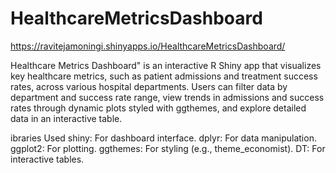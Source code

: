 # HealthcareMetricsDashboard


https://ravitejamoningi.shinyapps.io/HealthcareMetricsDashboard/  

Healthcare Metrics Dashboard" is an interactive R Shiny app that visualizes key healthcare metrics, such as patient admissions and treatment success rates, across various hospital departments. Users can filter data by department and success rate range, view trends in admissions and success rates through dynamic plots styled with ggthemes, and explore detailed data in an interactive table.


ibraries Used
shiny: For dashboard interface.
dplyr: For data manipulation.
ggplot2: For plotting.
ggthemes: For styling (e.g., theme_economist).
DT: For interactive tables.


